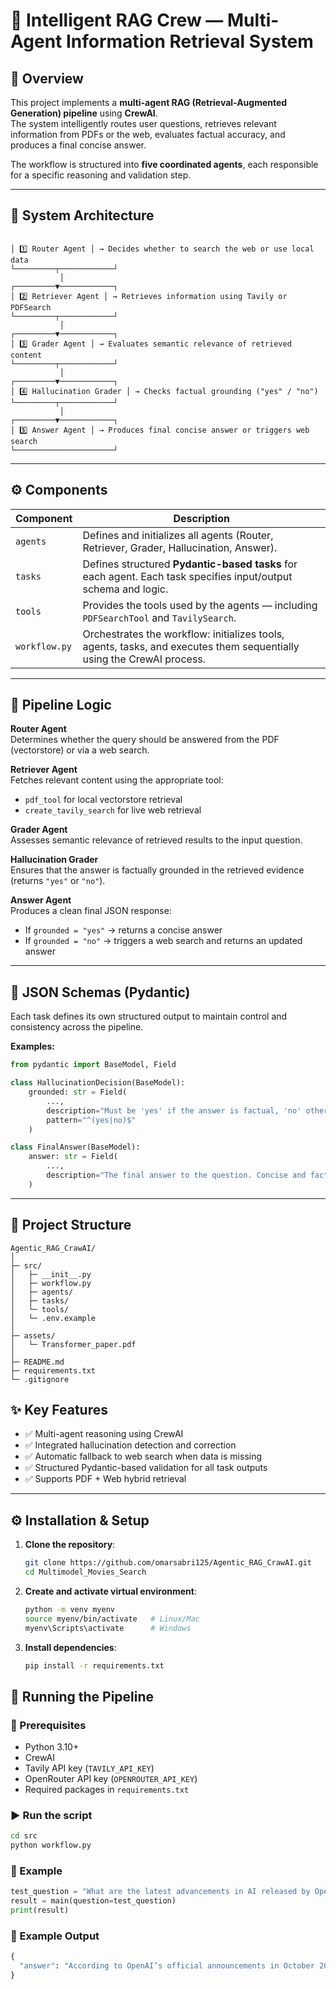 # 🧠 Intelligent RAG Crew — Multi-Agent Information Retrieval System

## 📄 Overview

This project implements a **multi-agent RAG (Retrieval-Augmented Generation) pipeline** using **CrewAI**.  
The system intelligently routes user questions, retrieves relevant information from PDFs or the web, evaluates factual accuracy, and produces a final concise answer.

The workflow is structured into **five coordinated agents**, each responsible for a specific reasoning and validation step.

---

## 🧩 System Architecture
```

│ 1️⃣ Router Agent │ → Decides whether to search the web or use local data
└─────────┬────────────┘
           │
┌─────────▼────────────┐
│ 2️⃣ Retriever Agent │ → Retrieves information using Tavily or PDFSearch
└─────────┬────────────┘
           │
┌─────────▼────────────┐
│ 3️⃣ Grader Agent │ → Evaluates semantic relevance of retrieved content
└─────────┬────────────┘
           │
┌─────────▼────────────┐
│ 4️⃣ Hallucination Grader │ → Checks factual grounding ("yes" / "no")
└─────────┬────────────┘
           │
┌─────────▼────────────┐
│ 5️⃣ Answer Agent │ → Produces final concise answer or triggers web search
└──────────────────────┘
```

---

## ⚙️ Components

| Component     | Description |
|---------------|-------------|
| `agents`   | Defines and initializes all agents (Router, Retriever, Grader, Hallucination, Answer). |
| `tasks`    | Defines structured **Pydantic-based tasks** for each agent. Each task specifies input/output schema and logic. |
| `tools`    | Provides the tools used by the agents — including `PDFSearchTool` and `TavilySearch`. |
| `workflow.py`     | Orchestrates the workflow: initializes tools, agents, tasks, and executes them sequentially using the CrewAI process. |

---

## 🧱 Pipeline Logic

**Router Agent**  
Determines whether the query should be answered from the PDF (vectorstore) or via a web search.

**Retriever Agent**  
Fetches relevant content using the appropriate tool:  
- `pdf_tool` for local vectorstore retrieval  
- `create_tavily_search` for live web retrieval  

**Grader Agent**  
Assesses semantic relevance of retrieved results to the input question.

**Hallucination Grader**  
Ensures that the answer is factually grounded in the retrieved evidence (returns `"yes"` or `"no"`).

**Answer Agent**  
Produces a clean final JSON response:  
- If `grounded = "yes"` → returns a concise answer  
- If `grounded = "no"` → triggers a web search and returns an updated answer

---

## 🧩 JSON Schemas (Pydantic)

Each task defines its own structured output to maintain control and consistency across the pipeline.

**Examples:**

```python
from pydantic import BaseModel, Field

class HallucinationDecision(BaseModel):
    grounded: str = Field(
        ...,
        description="Must be 'yes' if the answer is factual, 'no' otherwise.",
        pattern="^(yes|no)$"
    )

class FinalAnswer(BaseModel):
    answer: str = Field(
        ...,
        description="The final answer to the question. Concise and factual."
    )
```
---
## 📂 Project Structure
```
Agentic_RAG_CrawAI/
│
├─ src/
│   ├─ __init__.py
│   ├─ workflow.py                
│   ├─ agents/                 
│   ├─ tasks/                 
│   └─ tools/
│   └─ .env.example              
│
├─ assets/
│   └─ Transformer_paper.pdf      
│
├─ README.md
├─ requirements.txt
└─ .gitignore
```

## ✨ Key Features  

- ✅ Multi-agent reasoning using CrewAI 
- ✅ Integrated hallucination detection and correction
- ✅ Automatic fallback to web search when data is missing
- ✅ Structured Pydantic-based validation for all task outputs
- ✅ Supports PDF + Web hybrid retrieval

---

## ⚙️ Installation & Setup

1. **Clone the repository**:
   ```bash
   git clone https://github.com/omarsabri125/Agentic_RAG_CrawAI.git
   cd Multimodel_Movies_Search
   ```

2. **Create and activate virtual environment**:
   ```bash
   python -m venv myenv
   source myenv/bin/activate   # Linux/Mac
   myenv\Scripts\activate      # Windows
   ```

3. **Install dependencies**:
   ```bash
   pip install -r requirements.txt
   ```

## 🚀 Running the Pipeline

### 🧰 Prerequisites

- Python 3.10+
- CrewAI
- Tavily API key (`TAVILY_API_KEY`)
- OpenRouter API key (`OPENROUTER_API_KEY`)
- Required packages in `requirements.txt`

### ▶️ Run the script
```bash
cd src
python workflow.py
```
### 🧪 Example
```python
test_question = "What are the latest advancements in AI released by OpenAI this month?"
result = main(question=test_question)
print(result)
```
### 💬 Example Output
```python
{
  "answer": "According to OpenAI’s official announcements in October 2025, the latest advancements include GPT-4.5 release, new multimodal features, and improved API integration."
}
```
